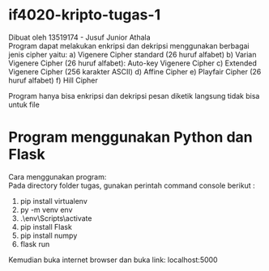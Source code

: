 # if4020-kripto-tugas-1
Dibuat oleh 13519174 - Jusuf Junior Athala  
Program dapat melakukan enkripsi dan dekripsi menggunakan berbagai jenis cipher yaitu:
a) Vigenere Cipher standard (26 huruf alfabet)
b) Varian Vigenere Cipher (26 huruf alfabet): Auto-key Vigenere Cipher
c) Extended Vigenere Cipher (256 karakter ASCII)
d) Affine Cipher
e) Playfair Cipher (26 huruf alfabet)
f) Hill Cipher
  
Program hanya bisa enkripsi dan dekripsi pesan diketik langsung tidak bisa untuk file  

# Program menggunakan Python dan Flask  

Cara menggunakan program:  
Pada directory folder tugas, gunakan perintah command console berikut :  
1. pip install virtualenv
2. py -m venv env
3. .\env\Scripts\activate
4. pip install Flask
5. pip install numpy
6. flask run
  
Kemudian buka internet browser dan buka link: localhost:5000
